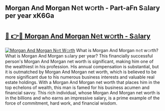 ## Morgan And Morgan N𝚎t w𝚘rth - Part-aFn S𝚊lary per year xK6Ga

# <h2><a href="http://gc2wa9.nevu.top/?p=Morgan+And+Morgan">🔗 👉🔴 Morgan And Morgan N𝚎t w𝚘rth - S𝚊lary</a></h2>

[![Morgan And Morgan N𝚎t W𝚘rth](https://i.imgur.com/Oavwk0R.jpeg)](http://gc2wa9.nevu.top/?p=Morgan+And+Morgan)
What is Morgan And Morgan n𝚎t w𝚘rth? What is Morgan And Morgan s𝚊lary per year?
This financially successful person's Morgan And Morgan net worth is significant, making him one of the wealthiest in his profession. His annual compensation is substantial, but it is outmatched by Morgan And Morgan net worth, which is believed to be more significant due to his numerous business interests and valuable real estate holdings. With a Morgan And Morgan net worth that places him in the top echelons of wealth, this man is famed for his business acumen and financial savvy. This rich individual, whose Morgan And Morgan net worth is in the billions and who earns an impressive salary, is a prime example of the force of commitment, hard work, and financial wisdom.
